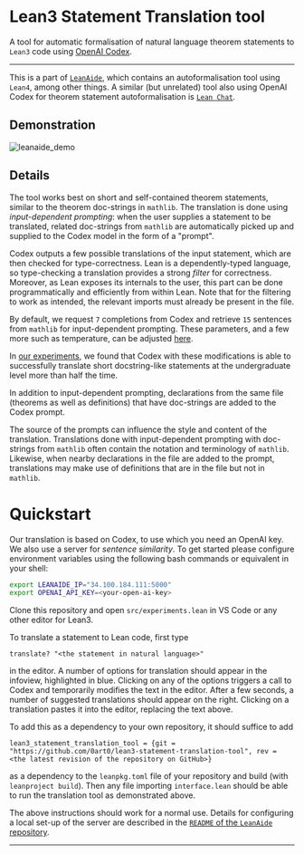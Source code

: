 # Lean3 Statement Translation tool

A tool for automatic formalisation of natural language theorem statements to `Lean3` code using [OpenAI Codex](https://openai.com/blog/openai-codex/).

---

This is a part of [`LeanAide`](https://github.com/siddhartha-gadgil/LeanAide), which contains an autoformalisation tool using `Lean4`, among other things. A similar (but unrelated) tool also using OpenAI Codex for theorem statement autoformalisation is [`Lean Chat`](https://github.com/zhangir-azerbayev/lean-chat).

## Demonstration

![leanaide_demo](https://user-images.githubusercontent.com/18333981/204189939-dcbf639c-eefe-4e6e-bcdf-2912d641926f.gif)

## Details

The tool works best on short and self-contained theorem statements, similar to the theorem doc-strings in `mathlib`. The translation is done using *input-dependent prompting*: when the user supplies a statement to be translated, related doc-strings from `mathlib` are automatically picked up and supplied to the Codex model in the form of a "prompt".

Codex outputs a few possible translations of the input statement, which are then checked for type-correctness. Lean is a dependently-typed language, so type-checking a translation provides a strong *filter* for correctness. Moreover, as Lean exposes its internals to the user, this part can be done programmatically and efficiently from within Lean. Note that for the filtering to work as intended, the relevant imports must already be present in the file.

By default, we request `7` completions from Codex and retrieve `15` sentences from `mathlib` for input-dependent prompting. These parameters, and a few more such as temperature, can be adjusted [here](https://github.com/0art0/lean3-statement-translation-tool/blob/abc272a5f40f51f3923fe91b81a04ce7ab9ac5bc/src/interface.lean#L21).

In [our experiments](https://mathai2022.github.io/papers/17.pdf), we found that Codex with these modifications is able to successfully translate short docstring-like statements at the undergraduate level more than half the time.

In addition to input-dependent prompting, declarations from the same file (theorems as well as definitions) that have doc-strings are added to the Codex prompt.

The source of the prompts can influence the style and content of the translation. Translations done with input-dependent prompting with doc-strings from `mathlib` often contain the notation and terminology of `mathlib`. Likewise, when nearby declarations in the file are added to the prompt, translations may make use of definitions that are in the file but not in `mathlib`.

# Quickstart

Our translation is based on Codex, to use which you need an OpenAI key. We also use a server for *sentence similarity*. To get started please configure environment variables using the following bash commands or equivalent in your shell:

```bash
export LEANAIDE_IP="34.100.184.111:5000"
export OPENAI_API_KEY=<your-open-ai-key>
```

Clone this repository and open `src/experiments.lean` in VS Code or any other editor for Lean3. 

To translate a statement to Lean code, first type

```lean
translate? "<the statement in natural language>"
```

in the editor. A number of options for translation should appear in the infoview, highlighted in blue. Clicking on any of the options triggers a call to Codex and temporarily modifies the text in the editor. After a few seconds, a number of suggested translations should appear on the right. Clicking on a translation pastes it into the editor, replacing the text above.

To add this as a dependency to your own repository, it should suffice to add

```lean
lean3_statement_translation_tool = {git = "https://github.com/0art0/lean3-statement-translation-tool", rev = <the latest revision of the repository on GitHub>}
```

as a dependency to the `leanpkg.toml` file of your repository and build (with `leanproject build`). Then any file importing `interface.lean` should be able to run the translation tool as demonstrated above.

The above instructions should work for a normal use. Details for configuring a local set-up of the server are described in the [`README` of the `LeanAide` repository](https://github.com/siddhartha-gadgil/LeanAide/blob/main/README.md).

---
